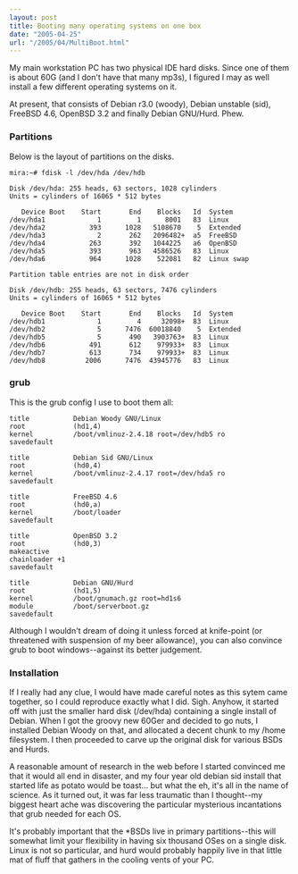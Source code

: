 ```yaml
---
layout: post
title: Booting many operating systems on one box
date: "2005-04-25"
url: "/2005/04/MultiBoot.html"
---
```


My main workstation PC has two physical IDE hard disks. Since one of
them is about 60G (and I don't have that many mp3s), I figured I may
as well install a few different operating systems on it.

At present, that consists of Debian r3.0 (woody), Debian unstable
(sid), FreeBSD 4.6, OpenBSD 3.2 and finally Debian GNU/Hurd. Phew.

### Partitions

Below is the layout of partitions on the disks.

    mira:~# fdisk -l /dev/hda /dev/hdb
    
    Disk /dev/hda: 255 heads, 63 sectors, 1028 cylinders
    Units = cylinders of 16065 * 512 bytes
    
       Device Boot    Start       End    Blocks   Id  System
    /dev/hda1             1         1      8001   83  Linux
    /dev/hda2           393      1028   5108670    5  Extended
    /dev/hda3             2       262   2096482+  a5  FreeBSD
    /dev/hda4           263       392   1044225   a6  OpenBSD
    /dev/hda5           393       963   4586526   83  Linux
    /dev/hda6           964      1028    522081   82  Linux swap
    
    Partition table entries are not in disk order
    
    Disk /dev/hdb: 255 heads, 63 sectors, 7476 cylinders
    Units = cylinders of 16065 * 512 bytes
    
       Device Boot    Start       End    Blocks   Id  System
    /dev/hdb1             1         4     32098+  83  Linux
    /dev/hdb2             5      7476  60018840    5  Extended
    /dev/hdb5             5       490   3903763+  83  Linux
    /dev/hdb6           491       612    979933+  83  Linux
    /dev/hdb7           613       734    979933+  83  Linux
    /dev/hdb8          2006      7476  43945776   83  Linux

### grub

This is the grub config I use to boot them all:

    title           Debian Woody GNU/Linux
    root            (hd1,4)
    kernel          /boot/vmlinuz-2.4.18 root=/dev/hdb5 ro
    savedefault
    
    title           Debian Sid GNU/Linux
    root            (hd0,4)
    kernel          /boot/vmlinuz-2.4.17 root=/dev/hda5 ro
    savedefault
    
    title           FreeBSD 4.6
    root            (hd0,a)
    kernel          /boot/loader
    savedefault
    
    title           OpenBSD 3.2
    root            (hd0,3)
    makeactive
    chainloader +1
    savedefault
    
    title           Debian GNU/Hurd
    root            (hd1,5)
    kernel          /boot/gnumach.gz root=hd1s6
    module          /boot/serverboot.gz
    savedefault

Although I wouldn't dream of doing it unless forced at knife-point (or
threatened with suspension of my beer allowance), you can also
convince grub to boot windows--against its better judgement.

### Installation

If I really had any clue, I would have made careful notes as this
sytem came together, so I could reproduce exactly what I
did. Sigh. Anyhow, it started off with just the smaller hard disk
(/dev/hda) containing a single install of Debian. When I got the
groovy new 60Ger and decided to go nuts, I installed Debian Woody on
that, and allocated a decent chunk to my /home filesystem. I then
proceeded to carve up the original disk for various BSDs and Hurds.

A reasonable amount of research in the web before I started convinced
me that it would all end in disaster, and my four year old debian sid
install that started life as potato would be toast... but what the eh,
it's all in the name of science. As it turned out, it was far less
traumatic than I thought--my biggest heart ache was discovering the
particular mysterious incantations that grub needed for each OS.

It's probably important that the *BSDs live in primary
partitions--this will somewhat limit your flexibility in having six
thousand OSes on a single disk. Linux is not so particular, and hurd
would probably happily live in that little mat of fluff that gathers
in the cooling vents of your PC.
